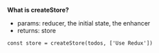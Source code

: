 **What is createStore?**

- params: reducer, the initial state, the enhancer
- returns:  store

```
const store = createStore(todos, ['Use Redux'])
```

